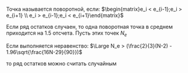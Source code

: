 Точка называется поворотной, если: $\begin{matrix}e_i < e_{i-1};e_i > e_{i+1} \\ e_i > e_{i-1};e_i < e_{i+1}\end{matrix}$

Если ряд остатков случаен, то одна поворотная точка в среднем приходится на 1.5 отсчета. Пусть этих точек $N_e$

Если выполняется неравенство: $\Large N_e > (\frac{2}{3}(N-2) - 1.96\sqrt{\frac{16N-29}{90}})$

то ряд остатков можно считать случайным
